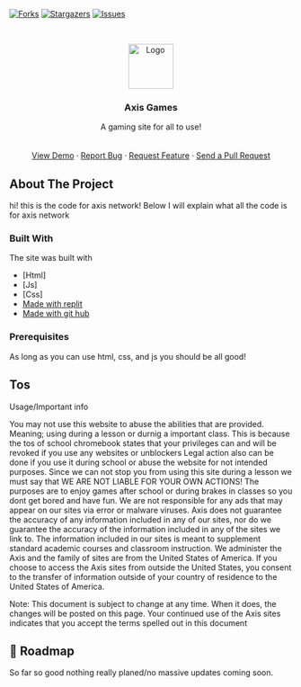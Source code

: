 [![Forks][forks-shield]][forks-url]
[![Stargazers][stars-shield]][stars-url]
[![Issues][issues-shield]][issues-url]



<!-- PROJECT LOGO -->
<br />
<p align="center">
  <a href="https://github.com/ChillYTT/Axis-network">
    <img src="https://axis-net.vercel.app/images/hello-icon-128.png" alt="Logo" width="80" height="80">
  </a>

  <h3 align="center">Axis Games</h3>

  <p align="center">
    A gaming site for all to use!
    <br />
    <br />
    <br />
    <a href="https://axis-net.vercel.app/">View Demo</a>
    ·
    <a href="https://github.com/ChillYTT/Axis-network/issues">Report Bug</a>
    ·
    <a href="https://github.com/ChillYTT/Axis-network/issues">Request Feature</a>
    ·
    <a href="https://github.com/ChillYTT/Axis-network/pulls">Send a Pull Request</a>
  </p>
</p>

<!-- ABOUT THE PROJECT -->
## About The Project

hi! this is the code for axis network! Below I will explain what all the code is for axis network



### Built With
The site was built with
* [Html]
* [Js]
* [Css]
* [Made with replit](https://replit.com)
* [Made with git hub](https://github.com)



### Prerequisites

As long as you can use html, css, and js you should be all good!


<!-- USAGE EXAMPLES -->
## Tos

Usage/Important info

You may not use this website to abuse the abilities that are provided.
Meaning; using during a lesson or durnig a important class. This is because the tos of school chromebook states that your
privileges can and will be revoked if you use any websites or unblockers Legal action also can be done if you use it during 
school or abuse the website for not intended purposes. Since we can not stop you from using this site during a lesson we must 
say that WE ARE NOT LIABLE FOR YOUR OWN ACTIONS! The purposes are to enjoy games after school or during brakes in classes so 
you dont get bored and have fun. We are not responsible for any ads that may appear on our sites via error or malware viruses.
Axis does not guarantee the accuracy of any information included in any of our sites, nor do we guarantee the accuracy of the 
information included in any of the sites we link to. The information included in our sites is meant to supplement standard academic 
courses and classroom instruction. We administer the Axis and the family of sites are from the United States of America. If you choose
to access the Axis sites from outside the United States, you consent to the transfer of information outside of your country of residence
to the United States of America. 

Note: This document is subject to change at any time. When it does, the changes will be posted on this page. Your continued use of the Axis sites indicates that you accept the terms spelled out in this document

<!-- ROADMAP -->
## 🚧 Roadmap

So far so good nothing really planed/no massive updates coming soon. 

<!-- MARKDOWN LINKS & IMAGES -->
<!-- https://www.markdownguide.org/basic-syntax/#reference-style-links -->
[forks-shield]: https://img.shields.io/github/forks/roshanlam/ReadMeTemplate?style=for-the-badge
[forks-url]: https://github.com/roshanlam/ReadMeTemplate/network/members
[stars-shield]: https://img.shields.io/github/stars/roshanlam/ReadMeTemplate?style=for-the-badge
[stars-url]: https://github.com/roshanlam/ReadMeTemplate/stargazers
[issues-shield]: https://img.shields.io/github/issues/roshanlam/ReadMeTemplate?style=for-the-badge
[issues-url]: https://github.com/roshanlam/ReadMeTemplate/issues
[linkedin-shield]: https://img.shields.io/badge/-LinkedIn-black.svg?style=flat-square&logo=linkedin&colorB=555
[linkedin-url]: https://linkedin.com/in/roshan-lamichhane
